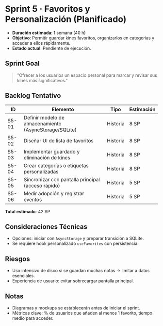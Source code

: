 # Sprint 5 · Favoritos y Personalización (Planificado)

- **Duración estimada**: 1 semana (40 h)
- **Objetivo**: Permitir guardar kines favoritos, organizarlos en categorías y acceder a ellos rápidamente.
- **Estado actual**: Pendiente de ejecución.

## Sprint Goal
> "Ofrecer a los usuarios un espacio personal para marcar y revisar sus kines más significativos."

## Backlog Tentativo
| ID | Elemento | Tipo | Estimación |
| --- | --- | --- | --- |
| S5-01 | Definir modelo de almacenamiento (AsyncStorage/SQLite) | Historia | 8 SP |
| S5-02 | Diseñar UI de lista de favoritos | Historia | 8 SP |
| S5-03 | Implementar guardado y eliminación de kines | Historia | 8 SP |
| S5-04 | Crear categorías o etiquetas personalizadas | Historia | 8 SP |
| S5-05 | Sincronizar con pantalla principal (acceso rápido) | Historia | 5 SP |
| S5-06 | Medir adopción y registrar eventos | Historia | 5 SP |

**Total estimado**: 42 SP

## Consideraciones Técnicas
- Opciones: iniciar con `AsyncStorage` y preparar transición a SQLite.
- Se requiere hook personalizado `useFavorites` con persistencia.

## Riesgos
- Uso intensivo de disco si se guardan muchas notas → limitar a datos esenciales.
- Experiencia de usuario: evitar sobrecargar pantalla principal.

## Notas
- Diagramas y mockups se establecerán antes de iniciar el sprint.
- Métricas clave: % de usuarios que añaden al menos 1 favorito, tiempo medio para acceder.
